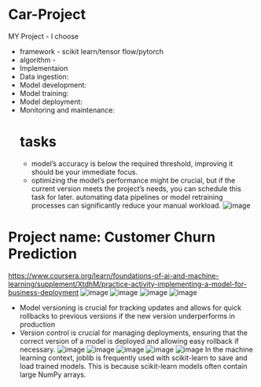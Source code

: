 # Car-Project 
MY Project - I choose
- framework - scikit learn/tensor flow/pytorch
- algorithm -
- Implementaion
- Data ingestion:
- Model development:
- Model training:
- Model deployment:
- Monitoring and maintenance:
  # tasks
  - model’s accuracy is below the required threshold, improving it should be your immediate focus.
  -  optimizing the model’s performance might be crucial, but if the current version meets the project’s needs, you can schedule this task for later.
automating data pipelines or model retraining processes can significantly reduce your manual workload.
![image](https://github.com/user-attachments/assets/8f2baa79-82ba-4af7-b1b6-796c493c61de)
# Project name: Customer Churn Prediction
https://www.coursera.org/learn/foundations-of-ai-and-machine-learning/supplement/XtdhM/practice-activity-implementing-a-model-for-business-deployment
![image](https://github.com/user-attachments/assets/9c9447d6-a108-4972-9da4-8d1ccca0a9ff)
![image](https://github.com/user-attachments/assets/90ce05aa-e969-49a9-a090-ad81c1d11995)
![image](https://github.com/user-attachments/assets/94bec0f6-a57f-44c5-9d60-85f2061f9c4d)
![image](https://github.com/user-attachments/assets/87ca7f5c-bdc8-41c6-ba6f-35d7fc6aafdc)
- Model versioning is crucial for tracking updates and allows for quick rollbacks to previous versions if the new version underperforms in production
- Version control is crucial for managing deployments, ensuring that the correct version of a model is deployed and allowing easy rollback if necessary.
![image](https://github.com/user-attachments/assets/e88de967-7515-462a-b147-e5610abd09b3)
![image](https://github.com/user-attachments/assets/c04d1f4d-592e-4d5d-8ba0-af13c8d94c5b)
![image](https://github.com/user-attachments/assets/a5146e1c-21c2-4abc-82a3-bae882469e0e)
![image](https://github.com/user-attachments/assets/b96e7e6a-5077-44dc-bef5-b10a4cf9753a)
![image](https://github.com/user-attachments/assets/3f2b8a93-a09f-4dbf-a8e5-25761803d1c8)
In the machine learning context, joblib is frequently used with scikit-learn to save and load trained models. This is because scikit-learn models often contain large NumPy arrays.
